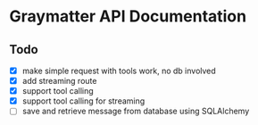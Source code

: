# Graymatter API Documentation

## Todo

- [x] make simple request with tools work, no db involved
- [x] add streaming route
- [x] support tool calling
- [x] support tool calling for streaming
- [ ] save and retrieve message from database using SQLAlchemy
